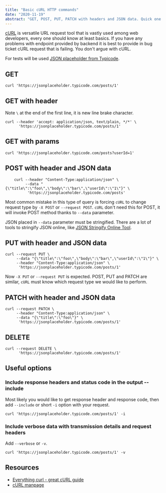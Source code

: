 ```yaml
---
title: "Basic cURL HTTP commands"
date: "2020-11-19"
abstract: "GET, POST, PUT, PATCH with headers and JSON data. Quick one."
---
```


[cURL](https://curl.se/) is versatile URL request tool that is vastly used among web developers, every one should know at least basics. If you have any problems with endpoint provided by backend it is best to provide in bug ticket cURL request that is failing. You don't argue with cURL.

For tests will be used [JSON placeholder from Typicode](https://jsonplaceholder.typicode.com/).

## GET

```
curl 'https://jsonplaceholder.typicode.com/posts/1'
```

## GET with header

Note `\` at the end of the first line, it is new line brake character.

```
curl --header 'accept: application/json, text/plain, */*' \
      'https://jsonplaceholder.typicode.com/posts/1'
```

## GET with params

```
curl 'https://jsonplaceholder.typicode.com/posts?userId=1'
```

## POST with header and JSON data

```
    curl --header "Content-Type:application/json" \
         --data "{\"title\":\"foo\",\"body\":\"bar\",\"userId\":\"1\"}" \
          'https://jsonplaceholder.typicode.com/posts'
```

Most common mistake in this type of query is forcing `cURL` to change request type by `-X POST` or `--request POST`. `cURL` don't need this for POST, it will invoke POST method thanks to `--data` parameter.

JSON placed in `--data` parameter must be stringified. There are a lot of tools to stringify JSON online, like [JSON Stringify Online Tool](http://rantz.net/tools/stringify/index.php).

## PUT with header and JSON data

```
curl --request PUT \
     --data "{\"title\":\"foo\",\"body\":\"bar\",\"userId\":\"1\"}" \
     --header "Content-Type:application/json" \
      'https://jsonplaceholder.typicode.com/posts/1'
```

Now `-X PUT` or `--request PUT` is expected. POST, PUT and PATCH are similar, `cURL` must know which request type we would like to perform.

## PATCH with header and JSON data

```
curl --request PATCH \
     --header "Content-Type:application/json" \
     --data "{\"title\":\"foo\"}" \
      'https://jsonplaceholder.typicode.com/posts/1'
```

## DELETE

```
curl --request DELETE \
      'https://jsonplaceholder.typicode.com/posts/1'
```

## Useful options

### Include response headers and status code in the output --include

Most likely you would like to get response header and response code, then add `--include` or short `-i` option with your request.

```
curl 'https://jsonplaceholder.typicode.com/posts/1' -i
```

### Include verbose data with transmission details and request headers

Add `--verbose` or `-v`.

```
curl 'https://jsonplaceholder.typicode.com/posts/1' -v
```

## Resources

- [Everything curl - great cURL guide](https://ec.haxx.se/http/)
- [cURL manpage](https://curl.se/docs/manpage.html)
